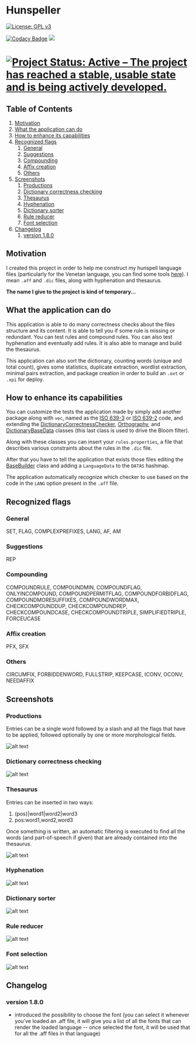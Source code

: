 Hunspeller
==========
[![License: GPL v3](https://img.shields.io/badge/License-GPLv3-blue.svg)](https://www.gnu.org/licenses/gpl-3.0)

[![Codacy Badge](https://api.codacy.com/project/badge/Grade/f2a1759913c44e66bd265efc1881cbf4)](https://www.codacy.com/app/mauro-trevisan/Hunspeller?utm_source=github.com&amp;utm_medium=referral&amp;utm_content=mtrevisan/Hunspeller&amp;utm_campaign=Badge_Grade)
<a href="https://codeclimate.com/github/mtrevisan/Hunspeller/maintainability"><img src="https://api.codeclimate.com/v1/badges/cb5a4859fb27ecaea77d/maintainability" /></a>

[![Project Status: Active – The project has reached a stable, usable state and is being actively developed.](https://www.repostatus.org/badges/latest/active.svg)](https://www.repostatus.org/#active)
==========

## Table of Contents
1. [Motivation](#motivation)
2. [What the application can do](#can-do)
3. [How to enhance its capabilities](#enhancements)
4. [Recognized flags](#recognized-flags)
    1. [General](#recognized-flags-general)
    2. [Suggestions](#recognized-flags-suggestions)
    3. [Compounding](#recognized-flags-compounding)
    4. [Affix creation](#recognized-flags-affix)
    5. [Others](#recognized-flags-others)
5. [Screenshots](#screenshots)
    1. [Productions](#screenshots-productions)
    2. [Dictionary correctness checking](#screenshots-correctness)
    3. [Thesaurus](#screenshots-thesaurus)
    4. [Hyphenation](#screenshots-hyphenation)
    5. [Dictionary sorter](#screenshots-sorter)
    6. [Rule reducer](#screenshots-reducer)
    7. [Font selection](#screenshots-font)
6. [Changelog](#changelog)
    1. [version 1.8.0](#changelog-1.8.0)


<a name="motivation"></a>
## Motivation
I created this project in order to help me construct my hunspell language files (particularly for the Venetan language, you can find some tools [here](http://parnodexmentegar.orgfree.com/)). I mean `.aff` and `.dic` files, along with hyphenation and thesaurus.

**The name I give to the project is kind of temporary...**


<a name="can-do"></a>
## What the application can do
This application is able to do many correctness checks about the files structure and its content. It is able to tell you if some rule is missing or redundant. You can test rules and compound rules. You can also test hyphenation and eventually add rules. It is also able to manage and build the thesaurus.

This application can also sort the dictionary, counting words (unique and total count), gives some statistics, duplicate extraction, wordlist extraction, minimal pairs extraction, and package creation in order to build an `.oxt` or `.xpi` for deploy.


<a name="enhancements"></a>
## How to enhance its capabilities
You can customize the tests the application made by simply add another package along with `vec`, named as the [ISO 639-3](https://en.wikipedia.org/wiki/ISO_639-3) or [ISO 639-2](https://en.wikipedia.org/wiki/ISO_639-2) code, and extending the [DictionaryCorrectnessChecker](src/main/java/unit731/hunspeller/languages/DictionaryCorrectnessChecker.java), [Orthography](src/main/java/unit731/hunspeller/languages/Orthography.java), and [DictionaryBaseData](src/main/java/unit731/hunspeller/languages/DictionaryBaseData.java) classes (this last class is used to drive the Bloom filter).

Along with these classes you can insert your `rules.properties`, a file that describes various constraints about the rules in the `.dic` file.

After that you have to tell the application that exists those files editing the [BaseBuilder](src/main/java/unit731/hunspeller/languages/BaseBuilder.java) class and adding a `LanguageData` to the `DATAS` hashmap.

The application automatically recognize which checker to use based on the code in the `LANG` option present in the `.aff` file.


<a name="recognized-flags"></a>
## Recognized flags
<a name="recognized-flags-general"></a>
### General
SET, FLAG, COMPLEXPREFIXES, LANG, AF, AM
<a name="recognized-flags-suggestions"></a>
### Suggestions
REP
<a name="recognized-flags-compounding"></a>
### Compounding
COMPOUNDRULE, COMPOUNDMIN, COMPOUNDFLAG, ONLYINCOMPOUND, COMPOUNDPERMITFLAG, COMPOUNDFORBIDFLAG, COMPOUNDMORESUFFIXES, COMPOUNDWORDMAX, CHECKCOMPOUNDDUP, CHECKCOMPOUNDREP, CHECKCOMPOUNDCASE, CHECKCOMPOUNDTRIPLE, SIMPLIFIEDTRIPLE, FORCEUCASE
<a name="recognized-flags-affix"></a>
### Affix creation
PFX, SFX
<a name="recognized-flags-others"></a>
### Others
CIRCUMFIX, FORBIDDENWORD, FULLSTRIP, KEEPCASE, ICONV, OCONV, NEEDAFFIX


<a name="screenshots"></a>
## Screenshots
<a name="screenshots-productions"></a>
### Productions
Entries can be a single word followed by a slash and all the flags that have to be applied, followed optionally by one or more morphological fields.

![alt text](https://i.postimg.cc/25DLks6s/Production.png "Production")

<a name="screenshots-correctness"></a>
### Dictionary correctness checking
![alt text](https://i.postimg.cc/6QcJ7ZW9/Dictionary-correctness-checking.png "Dictionary correctness checking")

<a name="screenshots-thesaurus"></a>
### Thesaurus
Entries can be inserted in two ways:
1. (pos)|word1|word2|word3
2. pos:word1,word2,word3

Once something is written, an automatic filtering is executed to find all the words (and part-of-speech if given) that are already contained into the thesaurus.

![alt text](https://i.postimg.cc/Jz67gSX3/Thesaurus.png "Thesaurus")

<a name="screenshots-hyphenation"></a>
### Hyphenation
![alt text](https://i.postimg.cc/k5SrcHvg/Hyphenation.png "Hyphenation")

<a name="screenshots-sorter"></a>
### Dictionary sorter
![alt text](https://i.postimg.cc/fTyL5Jww/dictionary-Sorter.png "Dictionary sorter")

<a name="screenshots-reducer"></a>
### Rule reducer
![alt text](https://i.postimg.cc/wMHN7HJ1/rule-Reducer.png "Rule reducer")

<a name="screenshots-font"></a>
### Font selection
![alt text](https://i.postimg.cc/CKFs6GdZ/font.png "Font selection")


<a name="changelog"></a>
## Changelog
<a name="changelog-1.8.0"></a>
### version 1.8.0
- introduced the possibility to choose the font (you can select it whenever you've loaded an .aff file, it will give you a list of all the fonts that can render the loaded language -- once selected the font, it will be used that for all the .aff files in that language)
